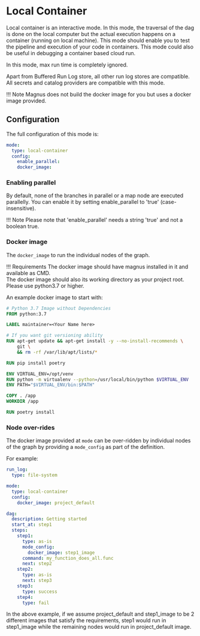 # Local Container

Local container is an interactive mode. In this mode, the traversal of the dag is done on the
local computer but the
actual execution happens on a container (running on local machine). This mode should enable you to test
the pipeline and execution of your code in containers. This mode could also be useful in
debugging a container based cloud run.

In this mode, max run time is completely ignored.

Apart from Buffered Run Log store, all other run log stores are compatible.
All secrets and catalog providers are compatible with this mode.

!!! Note
    Magnus does not build the docker image for you but uses a docker image provided.

## Configuration

The full configuration of this mode is:

```yaml
mode:
  type: local-container
  config:
    enable_parallel:
    docker_image:
```

### Enabling parallel

By default, none of the branches in parallel or a map node are executed parallelly.
You can enable it by setting enable_parallel to 'true' (case-insensitive).


!!! Note
    Please note that 'enable_parallel' needs a string 'true' and not a boolean true.


### Docker image

The ```docker_image``` to run the individual nodes of the graph.

!!! Requirements
    The docker image should have magnus installed in it and available as CMD.
    <br>
    The docker image should also its working directory as your project root.
    <br>
    Please use python3.7 or higher.


An example docker image to start with:

```dockerfile
# Python 3.7 Image without Dependencies
FROM python:3.7

LABEL maintainer=<Your Name here>

# If you want git versioning ability
RUN apt-get update && apt-get install -y --no-install-recommends \
    git \
    && rm -rf /var/lib/apt/lists/*

RUN pip install poetry

ENV VIRTUAL_ENV=/opt/venv
RUN python -m virtualenv --python=/usr/local/bin/python $VIRTUAL_ENV
ENV PATH="$VIRTUAL_ENV/bin:$PATH"

COPY . /app
WORKDIR /app

RUN poetry install
```

### Node over-rides

The docker image provided at ```mode``` can be over-ridden by individual nodes of the graph by providing a
```mode_config``` as part of the definition.

For example:

```yaml
run_log:
  type: file-system

mode:
  type: local-container
  config:
    docker_image: project_default

dag:
  description: Getting started
  start_at: step1
  steps:
    step1:
      type: as-is
      mode_config:
        docker_image: step1_image
      command: my_function_does_all.func
      next: step2
    step2:
      type: as-is
      next: step3
    step3:
      type: success
    step4:
      type: fail
```

In the above example, if we assume project_default and step1_image to be 2 different images that satisfy
the requirements, step1 would run in step1_image while the remaining nodes would run in project_default image.
